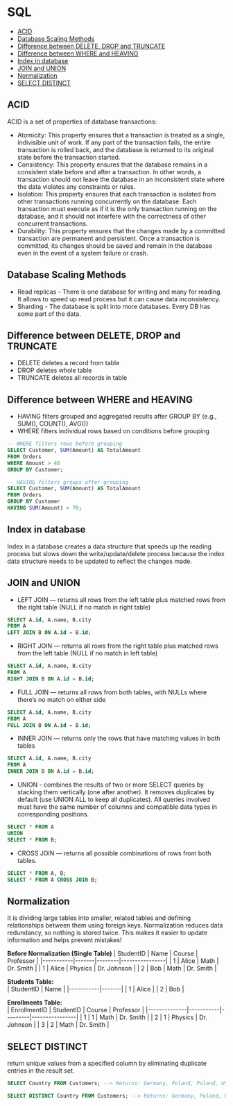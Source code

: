 # SQL
- [ACID](#acid)
- [Database Scaling Methods](#database_scaling_methods)
- [Difference between DELETE, DROP and TRUNCATE](#difference_between_delete_drop_and_truncate)
- [Difference between WHERE and HEAVING](#difference_between_where_and_heaving)
- [Index in database](#index_in_database)
- [JOIN and UNION](#join_and_union)
- [Normalization](#normalization)
- [SELECT DISTINCT](#select_distinct)

## ACID <a name="acid"></a>
ACID is a set of properties of database transactions:
- Atomicity: This property ensures that a transaction is treated as a single, indivisible unit of work. If any part of the transaction fails, the entire transaction is rolled back, and the database is returned to its original state before the transaction started.
- Consistency: This property ensures that the database remains in a consistent state before and after a transaction. In other words, a transaction should not leave the database in an inconsistent state where the data violates any constraints or rules.
- Isolation: This property ensures that each transaction is isolated from other transactions running concurrently on the database. Each transaction must execute as if it is the only transaction running on the database, and it should not interfere with the correctness of other concurrent transactions.
- Durability: This property ensures that the changes made by a committed transaction are permanent and persistent. Once a transaction is committed, its changes should be saved and remain in the database even in the event of a system failure or crash.

## Database Scaling Methods <a name="database_scaling_methods"></a>
- Read replicas - There is one database for writing and many for reading. It allows to speed up read process but it can cause data inconsistency.
- Sharding - The database is split into more databases. Every DB has some part of the data.

## Difference between DELETE, DROP and TRUNCATE <a name="difference_between_delete_drop_and_truncate"></a>
- DELETE deletes a record from table 
- DROP deletes whole table 
- TRUNCATE deletes all records in table

## Difference between WHERE and HEAVING <a name="difference_between_where_and_heaving"></a>
- HAVING filters grouped and aggregated results after GROUP BY (e.g., SUM(), COUNT(), AVG())
- WHERE filters individual rows based on conditions before grouping
``` sql 
-- WHERE filters rows before grouping
SELECT Customer, SUM(Amount) AS TotalAmount
FROM Orders
WHERE Amount > 40
GROUP BY Customer;

-- HAVING filters groups after grouping
SELECT Customer, SUM(Amount) AS TotalAmount
FROM Orders
GROUP BY Customer
HAVING SUM(Amount) > 70;

```

## Index in database <a name="index_in_database"></a>
Index in a database creates a data structure that speeds up the reading process but slows down the write/update/delete process because the index data structure needs to be updated to reflect the changes made.

## JOIN and UNION <a name="join_and_union"></a>
- LEFT JOIN — returns all rows from the left table plus matched rows from the right table (NULL if no match in right table)
```sql
SELECT A.id, A.name, B.city
FROM A
LEFT JOIN B ON A.id = B.id;
```

- RIGHT JOIN — returns all rows from the right table plus matched rows from the left table (NULL if no match in left table)
```sql
SELECT A.id, A.name, B.city
FROM A
RIGHT JOIN B ON A.id = B.id;
```

- FULL JOIN — returns all rows from both tables, with NULLs where there’s no match on either side
```sql
SELECT A.id, A.name, B.city
FROM A
FULL JOIN B ON A.id = B.id;
```

- INNER JOIN — returns only the rows that have matching values in both tables
```sql
SELECT A.id, A.name, B.city
FROM A
INNER JOIN B ON A.id = B.id;
```

- UNION - combines the results of two or more SELECT queries by stacking them vertically (one after another). It removes duplicates by default (use UNION ALL to keep all duplicates). All queries involved must have the same number of columns and compatible data types in corresponding positions.
```sql
SELECT * FROM A
UNION
SELECT * FROM B;
```

- CROSS JOIN —  returns all possible combinations of rows from both tables. 
```sql
SELECT * FROM A, B;
SELECT * FROM A CROSS JOIN B;
```

## Normalization <a name="normalization"></a>
It is dividing large tables into smaller, related tables and defining relationships between them using foreign keys.
Normalization reduces data redundancy, so nothing is stored twice. This makes it easier to update information and helps prevent mistakes!

**Before Normalization (Single Table)**
| StudentID | Name  | Course  | Professor     |
|-----------|-------|--------|----------------|
| 1         | Alice | Math    | Dr. Smith      |
| 1         | Alice | Physics | Dr. Johnson    |
| 2         | Bob   | Math    | Dr. Smith      |


**Students Table:**  
| StudentID | Name  |
|-----------|-------|
| 1         | Alice |
| 2         | Bob   |

**Enrollments Table:**  
| EnrollmentID | StudentID | Course  | Professor     |
|--------------|-----------|---------|----------------|
| 1            | 1         | Math    | Dr. Smith      |
| 2            | 1         | Physics | Dr. Johnson    |
| 3            | 2         | Math    | Dr. Smith      |

## SELECT DISTINCT <a name="select_distinct"></a>
return unique values from a specified column by eliminating duplicate entries in the result set.
``` sql
SELECT Country FROM Customers; --> Returns: Germany, Poland, Poland, USA
```

``` sql
SELECT DISTINCT Country FROM Customers; --> Returns: Germany, Poland, USA
```